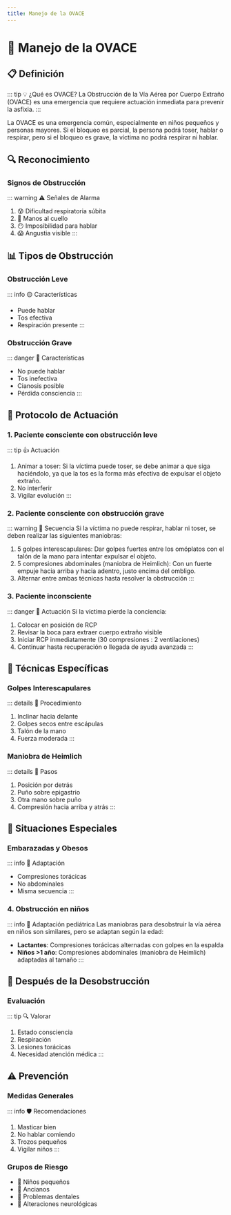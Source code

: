 ```yaml
---
title: Manejo de la OVACE
---
```


# 🚫 Manejo de la OVACE

## 📋 Definición

::: tip 💡 ¿Qué es OVACE?
La Obstrucción de la Vía Aérea por Cuerpo Extraño (OVACE) es una emergencia que requiere actuación inmediata para prevenir la asfixia.
:::

La OVACE es una emergencia común, especialmente en niños pequeños y personas mayores. Si el bloqueo es parcial, la persona podrá toser, hablar o respirar, pero si el bloqueo es grave, la víctima no podrá respirar ni hablar.

## 🔍 Reconocimiento

### Signos de Obstrucción
::: warning ⚠️ Señales de Alarma
1. 😰 Dificultad respiratoria súbita
2. 👐 Manos al cuello
3. 😶 Imposibilidad para hablar
4. 😱 Angustia visible
:::

## 📊 Tipos de Obstrucción

### Obstrucción Leve
::: info 🟡 Características
- Puede hablar
- Tos efectiva
- Respiración presente
:::

### Obstrucción Grave
::: danger 🔴 Características
- No puede hablar
- Tos inefectiva
- Cianosis posible
- Pérdida consciencia
:::

## 🔄 Protocolo de Actuación

### 1. Paciente consciente con obstrucción leve
::: tip 👍 Actuación
1. Animar a toser: Si la víctima puede toser, se debe animar a que siga haciéndolo, ya que la tos es la forma más efectiva de expulsar el objeto extraño.
2. No interferir
3. Vigilar evolución
:::

### 2. Paciente consciente con obstrucción grave
::: warning 🚨 Secuencia
Si la víctima no puede respirar, hablar ni toser, se deben realizar las siguientes maniobras:

1. 5 golpes interescapulares: Dar golpes fuertes entre los omóplatos con el talón de la mano para intentar expulsar el objeto.
2. 5 compresiones abdominales (maniobra de Heimlich): Con un fuerte empuje hacia arriba y hacia adentro, justo encima del ombligo.
3. Alternar entre ambas técnicas hasta resolver la obstrucción
:::

### 3. Paciente inconsciente
::: danger 🚨 Actuación
Si la víctima pierde la conciencia:
1. Colocar en posición de RCP
2. Revisar la boca para extraer cuerpo extraño visible
3. Iniciar RCP inmediatamente (30 compresiones : 2 ventilaciones)
4. Continuar hasta recuperación o llegada de ayuda avanzada
:::

## 💪 Técnicas Específicas

### Golpes Interescapulares
::: details 🔨 Procedimiento
1. Inclinar hacia delante
2. Golpes secos entre escápulas
3. Talón de la mano
4. Fuerza moderada
:::

### Maniobra de Heimlich
::: details 🤲 Pasos
1. Posición por detrás
2. Puño sobre epigastrio
3. Otra mano sobre puño
4. Compresión hacia arriba y atrás
:::

## 👥 Situaciones Especiales

### Embarazadas y Obesos
::: info 🤰 Adaptación
- Compresiones torácicas
- No abdominales
- Misma secuencia
:::

### 4. Obstrucción en niños
::: info 👶 Adaptación pediátrica
Las maniobras para desobstruir la vía aérea en niños son similares, pero se adaptan según la edad:
- **Lactantes**: Compresiones torácicas alternadas con golpes en la espalda
- **Niños >1 año**: Compresiones abdominales (maniobra de Heimlich) adaptadas al tamaño
:::

## 🏥 Después de la Desobstrucción

### Evaluación
::: tip 🔍 Valorar
1. Estado consciencia
2. Respiración
3. Lesiones torácicas
4. Necesidad atención médica
:::

## ⚠️ Prevención

### Medidas Generales
::: info 🛡️ Recomendaciones
1. Masticar bien
2. No hablar comiendo
3. Trozos pequeños
4. Vigilar niños
:::

### Grupos de Riesgo
- 👶 Niños pequeños
- 👴 Ancianos
- 🦷 Problemas dentales
- 🧠 Alteraciones neurológicas